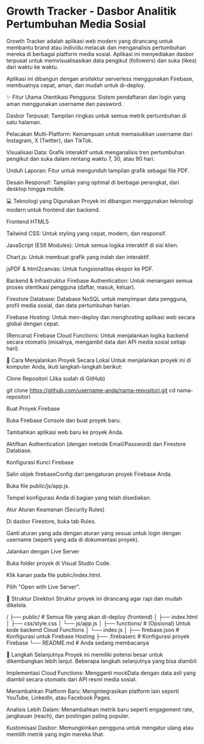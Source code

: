# Growth Tracker - Dasbor Analitik Pertumbuhan Media Sosial

Growth Tracker adalah aplikasi web modern yang dirancang untuk membantu brand atau individu melacak dan menganalisis pertumbuhan mereka di berbagai platform media sosial. Aplikasi ini menyediakan dasbor terpusat untuk memvisualisasikan data pengikut (followers) dan suka (likes) dari waktu ke waktu.

Aplikasi ini dibangun dengan arsitektur serverless menggunakan Firebase, membuatnya cepat, aman, dan mudah untuk di-deploy.

✨ Fitur Utama
Otentikasi Pengguna: Sistem pendaftaran dan login yang aman menggunakan username dan password.

Dasbor Terpusat: Tampilan ringkas untuk semua metrik pertumbuhan di satu halaman.

Pelacakan Multi-Platform: Kemampuan untuk memasukkan username dari Instagram, X (Twitter), dan TikTok.

Visualisasi Data: Grafik interaktif untuk menganalisis tren pertumbuhan pengikut dan suka dalam rentang waktu 7, 30, atau 90 hari.

Unduh Laporan: Fitur untuk mengunduh tampilan grafik sebagai file PDF.

Desain Responsif: Tampilan yang optimal di berbagai perangkat, dari desktop hingga mobile.

💻 Teknologi yang Digunakan
Proyek ini dibangun menggunakan teknologi modern untuk frontend dan backend.

Frontend
HTML5

Tailwind CSS: Untuk styling yang cepat, modern, dan responsif.

JavaScript (ES6 Modules): Untuk semua logika interaktif di sisi klien.

Chart.js: Untuk membuat grafik yang indah dan interaktif.

jsPDF & html2canvas: Untuk fungsionalitas ekspor ke PDF.

Backend & Infrastruktur
Firebase Authentication: Untuk menangani semua proses otentikasi pengguna (daftar, masuk, keluar).

Firestore Database: Database NoSQL untuk menyimpan data pengguna, profil media sosial, dan data pertumbuhan harian.

Firebase Hosting: Untuk men-deploy dan menghosting aplikasi web secara global dengan cepat.

(Rencana) Firebase Cloud Functions: Untuk menjalankan logika backend secara otomatis (misalnya, mengambil data dari API media sosial setiap hari).

🚀 Cara Menjalankan Proyek Secara Lokal
Untuk menjalankan proyek ini di komputer Anda, ikuti langkah-langkah berikut:

Clone Repositori (Jika sudah di GitHub)

git clone https://github.com/username-anda/nama-repositori.git
cd nama-repositori

Buat Proyek Firebase

Buka Firebase Console dan buat proyek baru.

Tambahkan aplikasi web baru ke proyek Anda.

Aktifkan Authentication (dengan metode Email/Password) dan Firestore Database.

Konfigurasi Kunci Firebase

Salin objek firebaseConfig dari pengaturan proyek Firebase Anda.

Buka file public/js/app.js.

Tempel konfigurasi Anda di bagian yang telah disediakan.

Atur Aturan Keamanan (Security Rules)

Di dasbor Firestore, buka tab Rules.

Ganti aturan yang ada dengan aturan yang sesuai untuk login dengan username (seperti yang ada di dokumentasi proyek).

Jalankan dengan Live Server

Buka folder proyek di Visual Studio Code.

Klik kanan pada file public/index.html.

Pilih "Open with Live Server".

📁 Struktur Direktori
Struktur proyek ini dirancang agar rapi dan mudah dikelola.

/
├── public/               # Semua file yang akan di-deploy (frontend)
│   ├── index.html
│   ├── css/style.css
│   └── js/app.js
│
├── functions/            # (Opsional) Untuk kode backend Cloud Functions
│   └── index.js
│
├── firebase.json         # Konfigurasi untuk Firebase Hosting
├── .firebaserc           # Konfigurasi proyek Firebase
└── README.md             # Anda sedang membacanya

🔮 Langkah Selanjutnya
Proyek ini memiliki potensi besar untuk dikembangkan lebih lanjut. Beberapa langkah selanjutnya yang bisa diambil:

Implementasi Cloud Functions: Mengganti mockData dengan data asli yang diambil secara otomatis dari API resmi media sosial.

Menambahkan Platform Baru: Mengintegrasikan platform lain seperti YouTube, LinkedIn, atau Facebook Pages.

Analisis Lebih Dalam: Menambahkan metrik baru seperti engagement rate, jangkauan (reach), dan postingan paling populer.

Kustomisasi Dasbor: Memungkinkan pengguna untuk mengatur ulang atau memilih metrik yang ingin mereka lihat.
